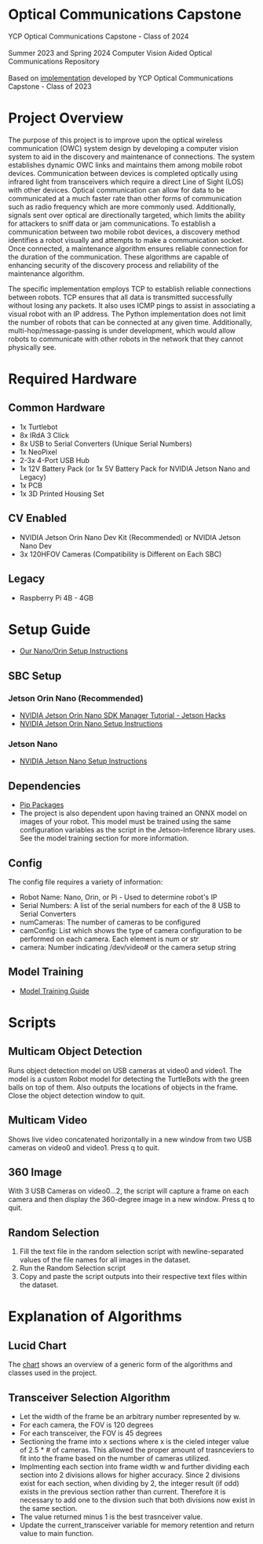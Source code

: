 # Optical Communications Capstone
YCP Optical Communications Capstone - Class of 2024 <br><br>
Summer 2023 and Spring 2024 Computer Vision Aided Optical Communications Repository <br><br>
Based on [implementation](https://github.com/rblack5/OpticalCommunications-2023) developed by YCP Optical Communications Capstone - Class of 2023

# Project Overview
The purpose of this project is to improve upon the optical wireless
communication (OWC) system design by developing a computer vision system to aid in the discovery and maintenance of connections. The system establishes dynamic OWC links and maintains them among mobile
robot devices. Communication between devices is completed optically using infrared light from transceivers which require a direct Line of Sight (LOS) with other devices. Optical communication can allow for data to be communicated at a much faster rate than other forms of communication such as radio frequency which are more commonly used. Additionally, signals sent over optical are directionally targeted, which limits the ability for attackers to sniff data or jam communications. To establish a communication between two mobile robot devices, a discovery method identifies a robot visually and attempts to make a communication socket. Once connected, a maintenance algorithm ensures reliable connection for the duration of the communication. These algorithms are capable of enhancing security of the discovery process and reliability of the
maintenance algorithm.<br>

The specific implementation employs TCP to establish reliable connections between robots. TCP ensures that all data is transmitted successfully without losing any packets. It also uses ICMP pings to assist in associating a visual robot with an IP address. The Python implementation does not limit the number of robots that can be connected at any given time. Additionally, multi-hop/message-passing is under development, which would allow robots to communicate with other robots in the network that they cannot physically see.

# Required Hardware
## Common Hardware
- 1x Turtlebot
- 8x IRdA 3 Click
- 8x USB to Serial Converters (Unique Serial Numbers)
- 1x NeoPixel
- 2-3x 4-Port USB Hub
- 1x 12V Battery Pack (or 1x 5V Battery Pack for NVIDIA Jetson Nano and Legacy)
- 1x PCB
- 1x 3D Printed Housing Set

## CV Enabled
- NVIDIA Jetson Orin Nano Dev Kit (Recommended) or NVIDIA Jetson Nano Dev
- 3x 120HFOV Cameras (Compatibility is Different on Each SBC)

## Legacy
- Raspberry Pi 4B - 4GB

# Setup Guide
- [Our Nano/Orin Setup Instructions](https://docs.google.com/document/d/15JkEmvYgIEC3yA9PwDp5FkcV1Wi_gssA3jcVqShUcK4/edit?usp=sharing)

## SBC Setup
### Jetson Orin Nano (Recommended)
- [NVIDIA Jetson Orin Nano SDK Manager Tutorial - Jetson Hacks](https://www.youtube.com/watch?v=Ucg5Zqm9ZMk)
- [NVIDIA Jetson Orin Nano Setup Instructions](https://developer.nvidia.com/embedded/learn/get-started-jetson-orin-nano-devkit)

### Jetson Nano
- [NVIDIA Jetson Nano Setup Instructions](https://developer.nvidia.com/embedded/learn/get-started-jetson-nano-devkit#setup)

## Dependencies
- [Pip Packages](https://github.com/bhageneder/OpticalCapstoneComputerVision2023/blob/main/requirements.txt)
- The project is also dependent upon having trained an ONNX model on images of your robot. This model must be trained using the same configuration variables as the script in the Jetson-Inference library uses. See the model training section for more information.

## Config
The config file requires a variety of information:
- Robot Name: Nano, Orin, or Pi - Used to determine robot's IP
- Serial Numbers: A list of the serial numbers for each of the 8 USB to Serial Converters
- numCameras: The number of cameras to be configured
- camConfig: List which shows the type of camera configuration to be performed on each camera. Each element is num or str
- camera: Number indicating /dev/video# or the camera setup string

## Model Training
- [Model Training Guide](https://docs.google.com/document/d/1wqQ4I6UneBfly3QXc5Vk7nawu_xqPGS6TMjoguLXod0/edit?usp=sharing)

# Scripts

## Multicam Object Detection
Runs object detection model on USB cameras at video0 and video1. The model is a custom Robot model for detecting the TurtleBots with the green balls on top of them. 
Also outputs the locations of objects in the frame.
Close the object detection window to quit.

## Multicam Video
Shows live video concatenated horizontally in a new window from two USB cameras on video0 and video1.
Press q to quit.

## 360 Image
With 3 USB Cameras on video0...2, the script will capture a frame on each camera and then display the 360-degree image in a new window. 
Press q to quit.

## Random Selection
1. Fill the text file in the random selection script with newline-separated values of the file names for all images in the dataset.
2. Run the Random Selection script
3. Copy and paste the script outputs into their respective text files within the dataset.

# Explanation of Algorithms
## Lucid Chart
The [chart](https://lucid.app/lucidchart/68bc1108-b73c-4437-a24c-5dfeb9024ba8/edit?viewport_loc=-1045%2C-367%2C3211%2C1505%2CP0rfHEjzH4FS&invitationId=inv_ac62b577-ed63-40af-b33c-7325d81c58c3) shows an overview of a generic form of the algorithms and classes used in the project.

## Transceiver Selection Algorithm
- Let the width of the frame be an arbitrary number represented by w.
- For each camera, the FOV is 120 degrees
- For each transceiver, the FOV is 45 degrees
- Sectioning the frame into x sections where x is the cieled integer value of 2.5 * # of cameras. This allowed the proper amount of trasnceviers to fit into the frame based on the number of cameras utilized.
- Implmenting each section into frame width w and further dividing each section into 2 divisions allows for higher accuracy. Since 2 divisions exist for each section, when dividing by 2, the integer result (if odd) exists in the previous section rather than current. Therefore it is necessary to add one to the divsion such that both divisions now exist in the same section.
- The value returned minus 1 is the best trasnceiver value.
- Update the current_transceiver variable for memory retention and return value to main function. 
